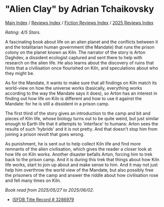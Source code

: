 # "Alien Clay" by Adrian Tchaikovsky

[Main Index](../../../README.md) / [Reviews Index](../../README.md) / [Fiction Reviews Index](../README.md) / [2025 Reviews Index](README.md)

*Rating: 4/5 Stars.*

A fascinating book about life on an alien planet and the conflicts between it and the totalitarian human government (the Mandate) that runs the prison colony on the planet known as Kiln. The narrator of the story is Arton Daghdev, a dissident ecologist captured and sent there to help with research on the alien life. He also learns about the discovery of ruins that hints that a civilisation once flourished on Kiln, and speculations about who they might be.

As for the Mandate, it wants to make sure that all findings on Kiln match its world-view on how the universe works (basically, everything works according to the way the Mandate says it does), so Arton has an interest in finding out how life on Kiln is different and how to use it against the Mandate: for he is still a dissident in a prison camp.

The first third of the story gives an introduction to the camp and bit and pieces of Kiln life, whose biology turns out to be quite weird, but just similar enough to Earth life that it attempts to 'interface' to humans: Arton sees the results of such 'hybrids' and it is not pretty. And that doesn't stop him from joining a prison revolt that goes wrong.

As punishment, he is sent out to help collect Kiln life and find more remnants of the alien civilisation, which gives the reader a closer look at how life on Kiln works. Another disaster befalls Arton, forcing him to trek back to the prison camp. And it is during this trek that things about how Kiln life works, start to join up about and make sense to him. And it may not just help him overthrow the world view of the Mandate, but also possibly free the prisoners of the camp and answer the riddle about how civilisation rose and fell many times on Kiln.

*Book read from 2025/05/27 to 2025/06/02.*

- [ISFDB Title Record # 3286979](https://www.isfdb.org/cgi-bin/title.cgi?3286979)
